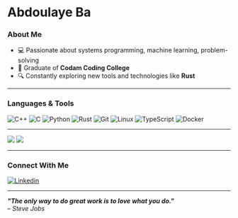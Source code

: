 # Abdoulaye Ba  

### About Me  
- 💻 Passionate about systems programming, machine learning, problem-solving  
- 🌟 Graduate of **Codam Coding College**  
- 🔍 Constantly exploring new tools and technologies like **Rust**  

---

### Languages & Tools

![C++](https://img.shields.io/badge/c++-%2300599C.svg?style=for-the-badge&logo=c%2B%2B&logoColor=white)
![C](https://img.shields.io/badge/c-%2300599C.svg?style=for-the-badge&logo=c&logoColor=white)
![Python](https://img.shields.io/badge/python-3670A0?style=for-the-badge&logo=python&logoColor=ffdd54)
![Rust](https://img.shields.io/badge/Rust-000000?style=for-the-badge&logo=rust&logoColor=white) 
![Git](https://img.shields.io/badge/git-%23F05033.svg?style=for-the-badge&logo=git&logoColor=white)
![Linux](https://img.shields.io/badge/Linux-FCC624?style=for-the-badge&logo=linux&logoColor=black)
![TypeScript](https://img.shields.io/badge/typescript-%23007ACC.svg?style=for-the-badge&logo=typescript&logoColor=white)
![Docker](https://img.shields.io/badge/docker-%230db7ed.svg?style=for-the-badge&logo=docker&logoColor=white)

---

<p>
<img  src = "https://github-readme-stats.vercel.app/api?username=abdi-29&theme=tokyonight">
<img  src="https://github-readme-streak-stats.herokuapp.com/?user=abdi-29&theme=tokyonight" />
</p>

---

### Connect With Me

[![Linkedin](https://img.shields.io/badge/linkedin-%230077B5.svg?style=for-the-badge&logo=linkedin&logoColor=white)](https://linkedin.com/in/abdoulaye-ba-)  

---

**_"The only way to do great work is to love what you do."_**  
– *Steve Jobs*  
